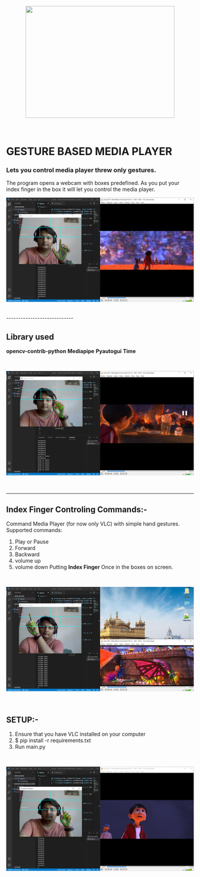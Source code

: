 <p align="center">
  <img width="400" height="300" src="https://media.giphy.com/media/dWesBcTLavkZuG35MI/giphy.gif">
</p>
<br />

# GESTURE BASED MEDIA PLAYER
### Lets you control media player threw only gestures.
The program opens a webcam with boxes predefined. As you put your index finger in the box it will let you control the media player.
</br>
<p align="center">
  <img width="630" height="280" src="Images\1.png">
</p>
<br />
----------------------------

## Library used

 **opencv-contrib-python**
 **Mediapipe**
 **Pyautogui**
 **Time**

</br>
<p align="center">
  <img width="630" height="280" src="Images\2.png">
</p>
<br />


-----------------------------
## Index Finger Controling Commands:-

Command Media Player (for now only VLC) with simple hand gestures. Supported commands:

1. Play or Pause
2. Forward
3. Backward
4. volume up 
5. volume down
Putting **Index Finger** Once in the boxes on screen.
</br>
<p align="center">
  <img width="600" height="280" src="Images\3.png">
</p>
<br />

## SETUP:-

1. Ensure that you have VLC installed on your computer
1. $ pip install -r requirements.txt
1. Run main.py
</br>
<p align="center">
  <img width="600" height="280" src="Images\4.png">
</p>
<br />



